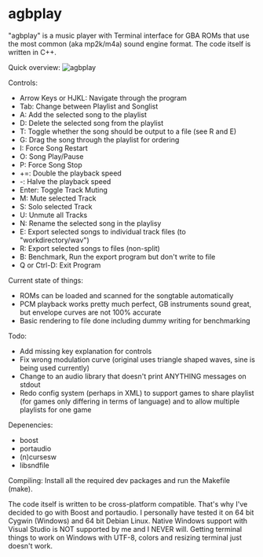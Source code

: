 # agbplay
"agbplay" is a music player with Terminal interface for GBA ROMs that use the most common (aka mp2k/m4a) sound engine format.
The code itself is written in C++.

Quick overview:
![agbplay](https://cloud.githubusercontent.com/assets/8502545/24632845/faa2503c-18c5-11e7-84a3-cecec08e034a.png)

Controls:
- Arrow Keys or HJKL: Navigate through the program
- Tab: Change between Playlist and Songlist
- A: Add the selected song to the playlist
- D: Delete the selected song from the playlist
- T: Toggle whether the song should be output to a file (see R and E)
- G: Drag the song through the playlist for ordering
- I: Force Song Restart
- O: Song Play/Pause
- P: Force Song Stop
- +=: Double the playback speed
- -: Halve the playback speed
- Enter: Toggle Track Muting
- M: Mute selected Track
- S: Solo selected Track
- U: Unmute all Tracks
- N: Rename the selected song in the playlisy
- E: Export selected songs to individual track files (to "workdirectory/wav")
- R: Export selected songs to files (non-split)
- B: Benchmark, Run the export program but don't write to file
- Q or Ctrl-D: Exit Program

Current state of things:
- ROMs can be loaded and scanned for the songtable automatically
- PCM playback works pretty much perfect, GB instruments sound great, but envelope curves are not 100% accurate
- Basic rendering to file done including dummy writing for benchmarking

Todo:
- Add missing key explanation for controls
- Fix wrong modulation curve (original uses triangle shaped waves, sine is being used currently)
- Change to an audio library that doesn't print ANYTHING messages on stdout
- Redo config system (perhaps in XML) to support games to share playlist (for games only differing in terms of language) and to allow multiple playlists for one game

Depenencies:
- boost
- portaudio
- (n)cursesw
- libsndfile

Compiling:
Install all the required dev packages and run the Makefile (make).

The code itself is written to be cross-platform compatible. That's why I've decided to go with Boost and portaudio.
I personally have tested it on 64 bit Cygwin (Windows) and 64 bit Debian Linux.
Native Windows support with Visual Studio is NOT supported by me and I NEVER will. Getting terminal things to work on Windows with UTF-8, colors and resizing terminal just doesn't work.
